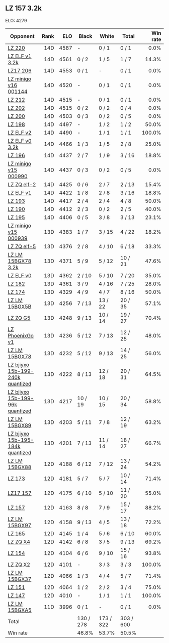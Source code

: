 ## LZ 157 3.2k ##

ELO: 4279

Opponent | Rank | ELO | Black | White | Total | Win rate
---------|-----:|----:|-------|-------|-------|-------:
[LZ 220](LZ%20220.md) | 14D | 4587 | - | 0 / 1 | 0 / 1 | 0.0%
[LZ ELF v1 3.2k](LZ%20ELF%20v1%203.2k.md) | 14D | 4561 | 0 / 2 | 1 / 5 | 1 / 7 | 14.3%
[LZ17 206](LZ17%20206.md) | 14D | 4553 | 0 / 1 | - | 0 / 1 | 0.0%
[LZ minigo v16 001144](LZ%20minigo%20v16%20001144.md) | 14D | 4520 | - | 0 / 1 | 0 / 1 | 0.0%
[LZ 212](LZ%20212.md) | 14D | 4515 | - | 0 / 1 | 0 / 1 | 0.0%
[LZ 202](LZ%20202.md) | 14D | 4515 | 0 / 2 | 0 / 2 | 0 / 4 | 0.0%
[LZ 200](LZ%20200.md) | 14D | 4503 | 0 / 3 | 0 / 2 | 0 / 5 | 0.0%
[LZ 198](LZ%20198.md) | 14D | 4497 | - | 1 / 2 | 1 / 2 | 50.0%
[LZ ELF v2](LZ%20ELF%20v2.md) | 14D | 4490 | - | 1 / 1 | 1 / 1 | 100.0%
[LZ ELF v0 3.2k](LZ%20ELF%20v0%203.2k.md) | 14D | 4466 | 1 / 3 | 1 / 5 | 2 / 8 | 25.0%
[LZ 196](LZ%20196.md) | 14D | 4437 | 2 / 7 | 1 / 9 | 3 / 16 | 18.8%
[LZ minigo v15 000990](LZ%20minigo%20v15%20000990.md) | 14D | 4437 | 0 / 3 | 0 / 2 | 0 / 5 | 0.0%
[LZ ZQ elf-2](LZ%20ZQ%20elf-2.md) | 14D | 4425 | 0 / 6 | 2 / 7 | 2 / 13 | 15.4%
[LZ ELF v1](LZ%20ELF%20v1.md) | 14D | 4422 | 1 / 8 | 2 / 8 | 3 / 16 | 18.8%
[LZ 193](LZ%20193.md) | 14D | 4417 | 2 / 4 | 2 / 4 | 4 / 8 | 50.0%
[LZ 190](LZ%20190.md) | 14D | 4412 | 2 / 3 | 0 / 2 | 2 / 5 | 40.0%
[LZ 195](LZ%20195.md) | 14D | 4406 | 0 / 5 | 3 / 8 | 3 / 13 | 23.1%
[LZ minigo v15 000939](LZ%20minigo%20v15%20000939.md) | 13D | 4383 | 1 / 7 | 3 / 15 | 4 / 22 | 18.2%
[LZ ZQ elf-5](LZ%20ZQ%20elf-5.md) | 13D | 4376 | 2 / 8 | 4 / 10 | 6 / 18 | 33.3%
[LZ LM 15BGX78 3.2k](LZ%20LM%2015BGX78%203.2k.md) | 13D | 4371 | 5 / 9 | 5 / 12 | 10 / 21 | 47.6%
[LZ ELF v0](LZ%20ELF%20v0.md) | 13D | 4362 | 2 / 10 | 5 / 10 | 7 / 20 | 35.0%
[LZ 182](LZ%20182.md) | 13D | 4361 | 3 / 9 | 4 / 16 | 7 / 25 | 28.0%
[LZ 174](LZ%20174.md) | 13D | 4329 | 4 / 9 | 4 / 7 | 8 / 16 | 50.0%
[LZ LM 15BGX5B](LZ%20LM%2015BGX5B.md) | 13D | 4256 | 7 / 13 | 13 / 22 | 20 / 35 | 57.1%
[LZ ZQ G5](LZ%20ZQ%20G5.md) | 13D | 4248 | 9 / 13 | 10 / 14 | 19 / 27 | 70.4%
[LZ PhoenixGo v1](LZ%20PhoenixGo%20v1.md) | 13D | 4236 | 5 / 12 | 7 / 13 | 12 / 25 | 48.0%
[LZ LM 15BGX78](LZ%20LM%2015BGX78.md) | 13D | 4232 | 5 / 12 | 9 / 13 | 14 / 25 | 56.0%
[LZ bjiyxo 15b-199-240k quantized](LZ%20bjiyxo%2015b-199-240k%20quantized.md) | 13D | 4222 | 8 / 13 | 12 / 18 | 20 / 31 | 64.5%
[LZ bjiyxo 15b-199-96k quantized](LZ%20bjiyxo%2015b-199-96k%20quantized.md) | 13D | 4217 | 10 / 19 | 10 / 15 | 20 / 34 | 58.8%
[LZ LM 15BGX89](LZ%20LM%2015BGX89.md) | 13D | 4203 | 5 / 11 | 7 / 8 | 12 / 19 | 63.2%
[LZ bjiyxo 15b-195-184k quantized](LZ%20bjiyxo%2015b-195-184k%20quantized.md) | 13D | 4201 | 7 / 13 | 11 / 14 | 18 / 27 | 66.7%
[LZ LM 15BGX88](LZ%20LM%2015BGX88.md) | 12D | 4188 | 6 / 12 | 7 / 12 | 13 / 24 | 54.2%
[LZ 173](LZ%20173.md) | 12D | 4181 | 5 / 7 | 5 / 7 | 10 / 14 | 71.4%
[LZ17 157](LZ17%20157.md) | 12D | 4175 | 6 / 10 | 5 / 10 | 11 / 20 | 55.0%
[LZ 157](LZ%20157.md) | 12D | 4163 | 8 / 8 | 7 / 9 | 15 / 17 | 88.2%
[LZ LM 15BGX97](LZ%20LM%2015BGX97.md) | 12D | 4158 | 9 / 13 | 4 / 5 | 13 / 18 | 72.2%
[LZ 165](LZ%20165.md) | 12D | 4145 | 1 / 4 | 5 / 6 | 6 / 10 | 60.0%
[LZ ZQ X4](LZ%20ZQ%20X4.md) | 12D | 4142 | 6 / 8 | 3 / 5 | 9 / 13 | 69.2%
[LZ 154](LZ%20154.md) | 12D | 4104 | 6 / 6 | 9 / 10 | 15 / 16 | 93.8%
[LZ ZQ X2](LZ%20ZQ%20X2.md) | 12D | 4101 | - | 3 / 3 | 3 / 3 | 100.0%
[LZ LM 15BGX37](LZ%20LM%2015BGX37.md) | 12D | 4066 | 1 / 3 | 4 / 4 | 5 / 7 | 71.4%
[LZ 151](LZ%20151.md) | 12D | 4064 | 1 / 2 | 2 / 2 | 3 / 4 | 75.0%
[LZ 147](LZ%20147.md) | 12D | 4010 | - | 1 / 1 | 1 / 1 | 100.0%
[LZ LM 15BGXA5](LZ%20LM%2015BGXA5.md) | 11D | 3996 | 0 / 1 | - | 0 / 1 | 0.0%
Total | | | 130 / 278 | 173 / 322 | 303 / 600 | 
Win rate| | | 46.8% | 53.7% | 50.5% | 
